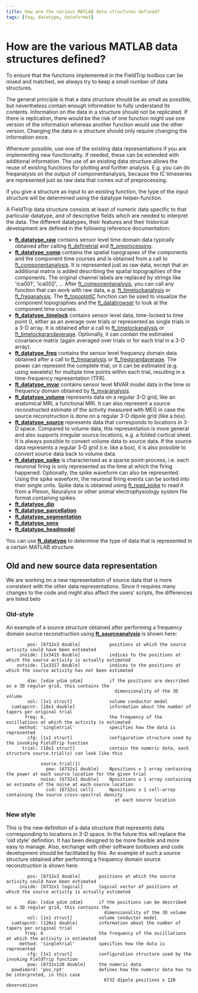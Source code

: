 ```yaml
---
title: How are the various MATLAB data structures defined?
tags: [faq, datatype, dataformat]
---
```


# How are the various MATLAB data structures defined?

To ensure that the functions implemented in the FieldTrip toolbox can be mixed and matched, we always try to keep a small number of data structures.

The general principle is that a data structure should be as small as possible, but nevertheless contain enough information to fully understand its contents. Information on the data in a structure should not be replicated. If there is replication, there would be the risk of one function might use one version of the information whereas another function would use the other version. Changing the data in a structure should only require changing the information once.

Wherever possible, use one of the existing data representations if you are implementing new functionality. If needed, these can be extended with additional information. The use of an existing data structure allows the reuse of existing functions for plotting and further analysis. E.g. you can do freqanalysis on the output of componentanalysis, because the IC timeseries are represented just as raw data that comes out of preprocessing.

If you give a structure as input to an existing function, the type of the input structure will be determined using the datatype helper-function.

A FieldTrip data structure consists at least of numeric data specific to that particular datatype, and of descriptive fields which are needed to interpret the data. The different datatypes, their features and their historical development are defined in the following reference documentation:

- **[ft_datatype_raw](https://github.com/fieldtrip/fieldtrip/blob/release/utilities/ft_datatype_raw.m)** contains sensor level time domain data typically obtained after calling [ft_definetrial](https://github.com/fieldtrip/fieldtrip/blob/release/ft_definetrial) and [ft_preprocessing](https://github.com/fieldtrip/fieldtrip/blob/release/ft_preprocessing).
- **[ft_datatype_comp](https://github.com/fieldtrip/fieldtrip/blob/release/utilities/ft_datatype_comp.m)** contains the spatial topograpies of the components and the component time courses and is obtained from a call to [ft_componentanalysis](https://github.com/fieldtrip/fieldtrip/blob/release/ft_componentanalysis). It is represented just as raw data, except that an additional matrix is added describing the spatial topographies of the components. The original channel labels are replaced by strings like 'ica001', 'ica002', ... After [ft_componentanalysis](https://github.com/fieldtrip/fieldtrip/blob/release/ft_componentanalysis), you can call any function that can work with raw data, e.g. [ft_timelockanalysis](https://github.com/fieldtrip/fieldtrip/blob/release/ft_timelockanalysis) or [ft_freqanalysis](https://github.com/fieldtrip/fieldtrip/blob/release/ft_freqanalysis). The [ft_topoplotIC](https://github.com/fieldtrip/fieldtrip/blob/release/ft_topoplotIC) function can be used to visualize the component topographies and the [ft_databrowser](https://github.com/fieldtrip/fieldtrip/blob/release/ft_databrowser) to look at the component time courses.
- **[ft_datatype_timelock](https://github.com/fieldtrip/fieldtrip/blob/release/utilities/ft_datatype_timelock.m)** contains sensor level data, time-locked to time point 0, either as an average over trials or represented as single trials in a 3-D array. It is obtained after a call to [ft_timelockanalysis](https://github.com/fieldtrip/fieldtrip/blob/release/ft_timelockanalysis) or [ft_timelockgrandaverage](https://github.com/fieldtrip/fieldtrip/blob/release/ft_timelockgrandaverage). Optionally, it can contain the estimated covariance matrix (again averaged over trials or for each trial in a 3-D array).
- **[ft_datatype_freq](https://github.com/fieldtrip/fieldtrip/blob/release/utilities/ft_datatype_freq.m)** contains the sensor level frequency domain data obtained after a call to [ft_freqanalysis](https://github.com/fieldtrip/fieldtrip/blob/release/ft_freqanalysis) or [ft_freqgrandaverage](https://github.com/fieldtrip/fieldtrip/blob/release/ft_freqgrandaverage). The power can represent the complete trial, or it can be estimated (e.g. using wavelets) for multiple time points within each trial, resulting in a time-frequency representation (TFR).
- **[ft_datatype_mvar](https://github.com/fieldtrip/fieldtrip/blob/release/utilities/ft_datatype_mvar.m)** contains sensor level MVAR model data in the time or frequency domain obtained by [ft_mvaranalysis](https://github.com/fieldtrip/fieldtrip/blob/release/ft_mvaranalysis).
- **[ft_datatype_volume](https://github.com/fieldtrip/fieldtrip/blob/release/utilities/ft_datatype_volume.m)** represents data on a regular 3-D grid, like an anatomical MRI, a functional MRI. It can also represent a source reconstructed estimate of the activity measured with MEG in case the source reconstruction is done on a regular 3-D dipole grid (like a box).
- **[ft_datatype_source](https://github.com/fieldtrip/fieldtrip/blob/release/utilities/ft_datatype_source.m)** represents data that corresponds to locations in 3-D space. Compared to volume data, this representation is more general and also supports irregular source locations, e.g. a folded cortical sheet. It is always possible to convert volume data to source data. If the source data represents a regular 3-D grid (i.e. like a box), it is also possible to convert source data back to volume data.
- **[ft_datatype_spike](https://github.com/fieldtrip/fieldtrip/blob/release/utilities/ft_datatype_spike.m)** is characterised as a sparse point-process, i.e. each neuronal firing is only represented as the time at which the firing happened. Optionally, the spike waveform can also be represented. Using the spike waveform, the neuronal firing events can be sorted into their single units. Spike data is obtained using [ft_read_spike](https://github.com/fieldtrip/fieldtrip/blob/release/fileio/ft_read_spike) to read it from a Plexon, Neuralynx or other animal electrophysiology system file format containing spikes.
- **[ft_datatype_dip](https://github.com/fieldtrip/fieldtrip/blob/release/utilities/ft_datatype_dip.m)**
- **[ft_datatype_parcellation](https://github.com/fieldtrip/fieldtrip/blob/release/utilities/ft_datatype_parcellation.m)**
- **[ft_datatype_segmentation](https://github.com/fieldtrip/fieldtrip/blob/release/utilities/ft_datatype_segmentation.m)**
- **[ft_datatype_sens](https://github.com/fieldtrip/fieldtrip/blob/release/utilities/ft_datatype_sens.m)**
- **[ft_datatype_headmodel](https://github.com/fieldtrip/fieldtrip/blob/release/utilities/ft_datatype_headmodel.m)**

You can use **[ft_datatype](https://github.com/fieldtrip/fieldtrip/blob/release/ft_datatype.m)** to determine the type of data that is represented in a certain MATLAB structure.

## Old and new source data representation

We are working on a new representation of source data that is more consistent with the other data representations. Since it requires many changes to the code and might also affect the users' scripts, the differences are listed belo

### Old-style

An example of a source structure obtained after performing a frequency domain source reconstruction using **[ft_sourceanalysis](https://github.com/fieldtrip/fieldtrip/blob/release/ft_sourceanalysis.m)** is shown here:

            pos: [6732x3 double]           positions at which the source activity could have been estimated
         inside: [1x3415 double]           indices to the positions at which the source activity is actually estimated
        outside: [1x3317 double]           indices to the positions at which the source activity has not been estimated

            dim: [xdim ydim zdim]          if the positions are described as a 3D regular grid, this contains the
                                             dimensionality of the 3D volume
            vol: [1x1 struct]              volume conductor model
      cumtapcnt: [10x1 double]             information about the number of tapers per original trial
           freq: 6,                        the frequency of the oscillations at which the activity is estimated
         method: 'singletrial'             specifies how the data is represented
            cfg: [1x1 struct]              configuration structure used by the invoking FieldTrip function
          trial: [10x1 struct]             contain the numeric data, each structure source.trial(x) can look like this

                 source.trial(1)
                   pow: [6732x1 double]    Npositions x 1 array containing the power at each source location for the given trial
                 noise: [6732x1 double]    Npositions x 1 array containing an estimate of the noise at each source location
                   csd: {6732x1 cell}      Npositions x 1 cell-array containing the source cross-spectral density
                                             at each source location

### New style

This is the new definition of a data structure that represents data corresponding to locations in 3-D space. In the future this will replace the 'old style' definition. It has been designed to be more flexible and more easy to manage. Also, exchange with other software toolboxes and code development should be facilitated by this. An example of such a source structure obtained after performing a frequency domain source reconstruction is shown here:

            pos: [6732x3 double]       positions at which the source activity could have been estimated
         inside: [6732x1 logical]      logical vector of positions at which the source activity is actually estimated

            dim: [xdim ydim zdim]      if the positions can be described as a 3D regular grid, this contains the
                                         dimensionality of the 3D volume
            vol: [1x1 struct]          volume conductor model
      cumtapcnt: [120x1 double]        information about the number of tapers per original trial
           freq: 6                     the frequency of the oscillations at which the activity is estimated
         method: 'singletrial'         specifies how the data is represented
            cfg: [1x1 struct]          configuration structure used by the invoking FieldTrip function
            pow: [6732x120 double]     the numeric data
      powdimord: 'pos_rpt'             defines how the numeric data has to be interpreted, in this case
                                         6732 dipole positions x 120 observations
